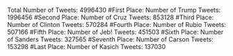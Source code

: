 Total Number of Tweets: 4996430 
#First Place: Number of Trump Tweets: 1996456
#Second Place: Number of Cruz Tweets: 853128
#Third Place: Number of Clinton Tweets: 570284
#Fourth Place: Number of Rubio Tweets: 507166
#Fifth Place: Number of Jeb! Tweets: 451503
#Sixth Place: Number of Sanders Tweets: 327565
#Seventh Place: Number of Carson Tweets: 153298
#Last Place: Number of Kasich Tweets: 137030
